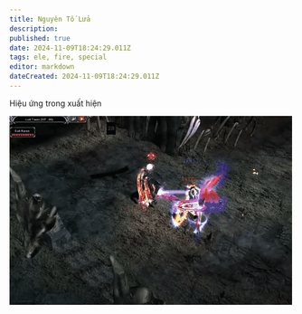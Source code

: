 ```yaml
---
title: Nguyên Tố Lửa
description: 
published: true
date: 2024-11-09T18:24:29.011Z
tags: ele, fire, special
editor: markdown
dateCreated: 2024-11-09T18:24:29.011Z
---
```



Hiệu ứng trong xuất hiện

![ele-fire-spec.gif](/ele-fire-spec.gif)